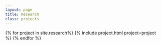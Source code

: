 ```yaml
---
layout: page
title: Research
class: projects
---
```


<!-- {:.hidden}
# Projects -->

<!-- {:.lead}
Here are some projects I have worked on for school, work, or fun. You can find the code for most of them on [GitHub](https://github.com/domoritz). -->

<div class="grid">
  {% for project in site.research%}
    {% include project.html project=project %}
  {% endfor %}
</div>
